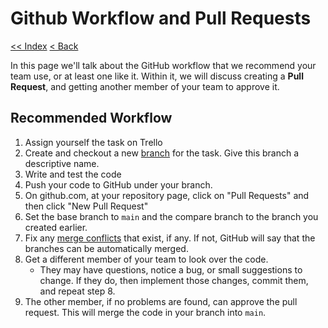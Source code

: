 # Github Workflow and Pull Requests

[<< Index](readme.md) [< Back](5-branching.md)

In this page we'll talk about the GitHub workflow that we recommend
your team use, or at least one like it. Within it, we will discuss creating a
**Pull Request**, and getting another member of your team to approve it.

## Recommended Workflow

1. Assign yourself the task on Trello
2. Create and checkout a new [branch](5-branching.md) for the task. Give this 
branch a descriptive name.
3. Write and test the code
4. Push your code to GitHub under your branch.
5. On github.com, at your repository page, click on "Pull Requests" and then click
"New Pull Request"
6. Set the base branch to `main` and the compare branch to the branch you created 
earlier.
7. Fix any [merge conflicts](4-merge-conflicts.md) that exist, if any. If not, 
GitHub will say that the branches can be automatically merged.
8. Get a different member of your team to look over the code.
    - They may have questions, notice a bug, or small suggestions to change.
    If they do, then implement those changes, commit them, and repeat step 8.
9. The other member, if no problems are found, can approve the pull request. This
will merge the code in your branch into `main`.
